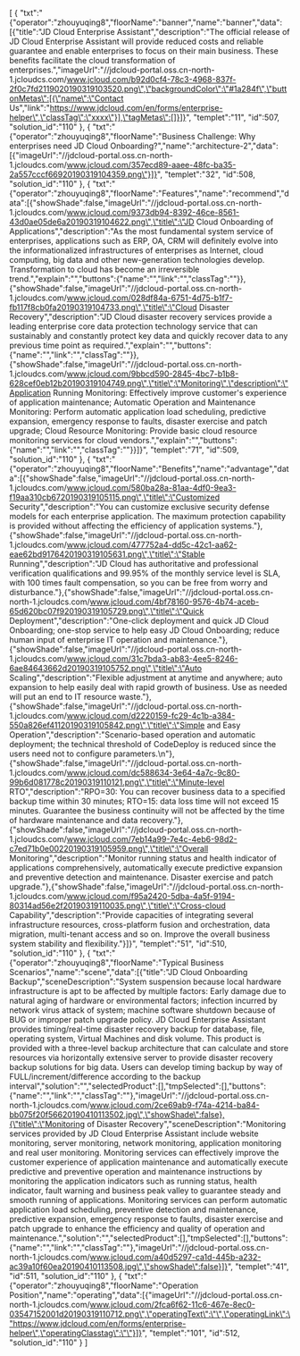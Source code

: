 [
	{
		"txt":"{\"operator\":\"zhouyuqing8\",\"floorName\":\"banner\",\"name\":\"banner\",\"data\":[{\"title\":\"JD Cloud Enterprise Assistant\",\"description\":\"The official release of JD Cloud Enterprise Assistant will provide reduced costs and reliable guarantee and enable enterprises to focus on their main business. These benefits facilitate the cloud transformation of enterprises.\",\"imageUrl\":\"//jdcloud-portal.oss.cn-north-1.jcloudcs.com/www.jcloud.com/b92d0cf4-78c3-4968-837f-2f0c7fd2119020190319103520.png\",\"backgroundColor\":\"#1a284f\",\"buttonMetas\":[{\"name\":\"Contact Us\",\"link\":\"https://www.jdcloud.com/en/forms/enterprise-helper\",\"classTag\":\"xxxx\"}],\"tagMetas\":[]}]}",
		"templet":"11",
		"id":507,
		"solution_id":"110"
	},
	{
		"txt":"{\"operator\":\"zhouyuqing8\",\"floorName\":\"Business Challenge: Why enterprises need JD Cloud Onboarding?\",\"name\":\"architecture-2\",\"data\":[{\"imageUrl\":\"//jdcloud-portal.oss.cn-north-1.jcloudcs.com/www.jcloud.com/357ecd89-aaee-48fc-ba35-2a557cccf66920190319104359.png\"}]}",
		"templet":"32",
		"id":508,
		"solution_id":"110"
	},
	{
		"txt":"{\"operator\":\"zhouyuqing8\",\"floorName\":\"Features\",\"name\":\"recommend\",\"data\":[{\"showShade\":false,\"imageUrl\":\"//jdcloud-portal.oss.cn-north-1.jcloudcs.com/www.jcloud.com/9373db94-8392-46ce-8561-43d0ae05de6a20190319104622.png\",\"title\":\"JD Cloud Onboarding of Applications\",\"description\":\"As the most fundamental system service of enterprises, applications such as ERP, OA, CRM will definitely evolve into the informationalized infrastructures of enterprises as Internet, cloud computing, big data and other new-generation technologies develop. Transformation to cloud has become an irreversible trend.\",\"explain\":\"\",\"buttons\":{\"name\":\"\",\"link\":\"\",\"classTag\":\"\"}},{\"showShade\":false,\"imageUrl\":\"//jdcloud-portal.oss.cn-north-1.jcloudcs.com/www.jcloud.com/028df84a-6751-4d75-b1f7-fb117f8cb0fa20190319104733.png\",\"title\":\"Cloud Disaster Recovery\",\"description\":\"JD Cloud disaster recovery services provide a leading enterprise core data protection technology service that can sustainably and constantly protect key data and quickly recover data to any previous time point as required.\",\"explain\":\"\",\"buttons\":{\"name\":\"\",\"link\":\"\",\"classTag\":\"\"}},{\"showShade\":false,\"imageUrl\":\"//jdcloud-portal.oss.cn-north-1.jcloudcs.com/www.jcloud.com/9bbcd590-2845-4bc7-b1b8-628cef0eb12b20190319104749.png\",\"title\":\"Monitoring\",\"description\":\"Application Running Monitoring: Effectively improve customer's experience of application maintenance; Automatic Operation and Maintenance Monitoring: Perform automatic application load scheduling, predictive expansion, emergency response to faults, disaster exercise and patch upgrade; Cloud Resource Monitoring: Provide basic cloud resource monitoring services for cloud vendors.\",\"explain\":\"\",\"buttons\":{\"name\":\"\",\"link\":\"\",\"classTag\":\"\"}}]}",
		"templet":"71",
		"id":509,
		"solution_id":"110"
	},
	{
		"txt":"{\"operator\":\"zhouyuqing8\",\"floorName\":\"Benefits\",\"name\":\"advantage\",\"data\":[{\"showShade\":false,\"imageUrl\":\"//jdcloud-portal.oss.cn-north-1.jcloudcs.com/www.jcloud.com/580ba28a-81aa-4df0-9ea3-f19aa310cb6720190319105115.png\",\"title\":\"Customized Security\",\"description\":\"You can customize exclusive security defense models for each enterprise application. The maximum protection capability is provided without affecting the efficiency of application systems.\"},{\"showShade\":false,\"imageUrl\":\"//jdcloud-portal.oss.cn-north-1.jcloudcs.com/www.jcloud.com/477752a4-dd5c-42c1-aa62-eae62bd9176420190319105631.png\",\"title\":\"Stable Running\",\"description\":\"JD Cloud has authoritative and professional verification qualifications and 99.95% of the monthly service level is SLA, with 100 times fault compensation, so you can be free from worry and disturbance.\"},{\"showShade\":false,\"imageUrl\":\"//jdcloud-portal.oss.cn-north-1.jcloudcs.com/www.jcloud.com/4bf78160-9576-4b74-aceb-65d620bc07f920190319105729.png\",\"title\":\"Quick Deployment\",\"description\":\"One-click deployment and quick JD Cloud Onboarding; one-stop service to help easy JD Cloud Onboarding; reduce human input of enterprise IT operation and maintenance.\"},{\"showShade\":false,\"imageUrl\":\"//jdcloud-portal.oss.cn-north-1.jcloudcs.com/www.jcloud.com/31c7bda3-ab83-4ee5-8246-6ae84643662d20190319105752.png\",\"title\":\"Auto Scaling\",\"description\":\"Flexible adjustment at anytime and anywhere; auto expansion to help easily deal with rapid growth of business. Use as needed will put an end to IT resource waste.\"},{\"showShade\":false,\"imageUrl\":\"//jdcloud-portal.oss.cn-north-1.jcloudcs.com/www.jcloud.com/d2220159-fc29-4c1b-a384-550a826ef41120190319105842.png\",\"title\":\"Simple and Easy Operation\",\"description\":\"Scenario-based operation and automatic deployment; the technical threshold of CodeDeploy is reduced since the users need not to configure parameters.\\n\"},{\"showShade\":false,\"imageUrl\":\"//jdcloud-portal.oss.cn-north-1.jcloudcs.com/www.jcloud.com/dc588634-3e64-4a7c-9c80-99b6d081778c20190319110121.png\",\"title\":\"Minute-level RTO\",\"description\":\"RPO=30: You can recover business data to a specified backup time within 30 minutes; RTO=15: data loss time will not exceed 15 minutes. Guarantee the business continuity will not be affected by the time of hardware maintenance and data recovery.\"},{\"showShade\":false,\"imageUrl\":\"//jdcloud-portal.oss.cn-north-1.jcloudcs.com/www.jcloud.com/7eb14a99-7e4c-4eb6-98d2-c7ed71b0e00220190319105959.png\",\"title\":\"Overall Monitoring\",\"description\":\"Monitor running status and health indicator of applications comprehensively, automatically execute predictive expansion and preventive detection and maintenance. Disaster exercise and patch upgrade.\"},{\"showShade\":false,\"imageUrl\":\"//jdcloud-portal.oss.cn-north-1.jcloudcs.com/www.jcloud.com/f95a2420-5dba-4a5f-9194-80314ad56e2f20190319110035.png\",\"title\":\"Cross-cloud Capability\",\"description\":\"Provide capacities of integrating several infrastructure resources, cross-platform fusion and orchestration, data migration, multi-tenant access and so on. Improve the overall business system stability and flexibility.\"}]}",
		"templet":"51",
		"id":510,
		"solution_id":"110"
	},
	{
		"txt":"{\"operator\":\"zhouyuqing8\",\"floorName\":\"Typical Business Scenarios\",\"name\":\"scene\",\"data\":[{\"title\":\"JD Cloud Onboarding Backup\",\"sceneDescription\":\"System suspension because local hardware infrastructure is apt to be affected by multiple factors: Early damage due to natural aging of hardware or environmental factors; infection incurred by network virus attack of system; machine software shutdown because of BUG or improper patch upgrade policy. JD Cloud Enterprise Assistant provides timing/real-time disaster recovery backup for database, file, operating system, Virtual Machines and disk volume. This product is provided with a three-level backup architecture that can calculate and store resources via horizontally extensive server to provide disaster recovery backup solutions for big data. Users can develop timing backup by way of FULL/increment/difference according to the backup interval\",\"solution\":\"\",\"selectedProduct\":[],\"tmpSelected\":[],\"buttons\":{\"name\":\"\",\"link\":\"\",\"classTag\":\"\"},\"imageUrl\":\"//jdcloud-portal.oss.cn-north-1.jcloudcs.com/www.jcloud.com/2ce69ab9-f74a-4214-ba84-bb075f20f56620190410113502.jpg\",\"showShade\":false},{\"title\":\"Monitoring of Disaster Recovery\",\"sceneDescription\":\"Monitoring services provided by JD Cloud Enterprise Assistant include website monitoring, server monitoring, network monitoring, application monitoring and real user monitoring. Monitoring services can effectively improve the customer experience of application maintenance and automatically execute predictive and preventive operation and maintenance instructions by monitoring the application indicators such as running status, health indicator, fault warning and business peak valley to guarantee steady and smooth running of applications. Monitoring services can perform automatic application load scheduling, preventive detection and maintenance, predictive expansion, emergency response to faults, disaster exercise and patch upgrade to enhance the efficiency and quality of operation and maintenance.\",\"solution\":\"\",\"selectedProduct\":[],\"tmpSelected\":[],\"buttons\":{\"name\":\"\",\"link\":\"\",\"classTag\":\"\"},\"imageUrl\":\"//jdcloud-portal.oss.cn-north-1.jcloudcs.com/www.jcloud.com/a40d5297-ca1d-445b-a232-ac39a10f60ea20190410113508.jpg\",\"showShade\":false}]}",
		"templet":"41",
		"id":511,
		"solution_id":"110"
	},
	{
		"txt":"{\"operator\":\"zhouyuqing8\",\"floorName\":\"Operation Position\",\"name\":\"operating\",\"data\":[{\"imageUrl\":\"//jdcloud-portal.oss.cn-north-1.jcloudcs.com/www.jcloud.com/2fca6f62-11c6-467e-8ec0-03547152001d20190319110712.png\",\"operatingText\":\"\",\"operatingLink\":\"https://www.jdcloud.com/en/forms/enterprise-helper\",\"operatingClasstag\":\"\"}]}",
		"templet":"101",
		"id":512,
		"solution_id":"110"
	}
]